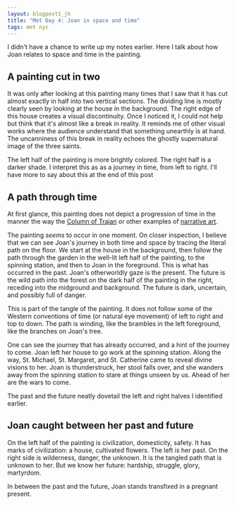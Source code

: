 ```yaml
---
layout: blogpost1_jh
title: "Met Day 4: Joan in space and time"
tags: met nyc
---
```

I didn't have a chance to write up my notes earlier. Here I talk about how Joan relates to space and time in the painting.

## A painting cut in two

It was only after looking at this painting many times that I saw that it has cut almost exactly in half into two vertical sections. The dividing line is mostly clearly seen by looking at the house in the background. The right edge of this house creates a visual discontinuity. Once I noticed it, I could not help but think that it's almost like a break in reality. It reminds me of other visual works where the audience understand that something unearthly is at hand. The uncanniness of this break in reality echoes the ghostly supernatural image of the three saints. 

The left half of the painting is more brightly colored. The right half is a darker shade. I interpret this as as a journey in time, from left to right. I'll have more to say about this at the end of this post

## A path through time

At first glance, this painting does not depict a progression of time in the manner the way the [Column of Trajan](https://www.learner.org/courses/globalart/work/213/index.html) or other examples of [narrative art](http://arthistoryblogger.blogspot.com/2011/11/continuous-narrative-in-art.html).

The painting *seems* to occur in one moment. On closer inspection, I believe that we can see Joan's journey in both time and space by tracing the literal path on the floor. We start at the house in the background, then follow the path through the garden in the well-lit left half of the painting, to the spinning station, and then to Joan in the foreground. This is what has occurred in the past. Joan's otherworldly gaze is the present. The future is the wild path into the forest on the dark half of the painting in the right, receding into the midground and background. The future is dark, uncertain, and possibly full of danger.

 This is part of the tangle of the painting. It does not follow some of the Western conventions of time (or natural eye movement) of left to right and top to down. The path is winding, like the brambles in the left foreground, like the branches on Joan's tree.

One can see the journey that has already occurred, and a hint of the journey to come. Joan left her house to go work at the spinning station. Along the way, St. Michael, St. Margaret, and St. Catherine came to reveal divine visions to her. Joan is thunderstruck, her stool falls over, and she wanders away from the spinning station to stare at things unseen by us. Ahead of her are the wars to come.

The past and the future neatly dovetail the left and right halves I identified earlier.

## Joan caught between her past and future
On the left half of the painting is civilization, domesticity, safety.  It has marks of civilization: a house, cultivated flowers. The left is her past. On the right side is wilderness, danger, the unknown. It is the tangled path that is unknown to her. But we know her future: hardship, struggle, glory, martyrdom. 

In between the past and the future, Joan stands transfixed in a pregnant present.